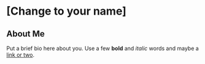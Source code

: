 # [Change to your name]

## About Me
Put a brief bio here about you. Use a few **bold** and _italic_ words and maybe a [link or two](http://www.google.com).
